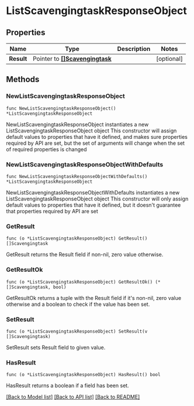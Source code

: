 # ListScavengingtaskResponseObject

## Properties

Name | Type | Description | Notes
------------ | ------------- | ------------- | -------------
**Result** | Pointer to [**[]Scavengingtask**](Scavengingtask.md) |  | [optional] 

## Methods

### NewListScavengingtaskResponseObject

`func NewListScavengingtaskResponseObject() *ListScavengingtaskResponseObject`

NewListScavengingtaskResponseObject instantiates a new ListScavengingtaskResponseObject object
This constructor will assign default values to properties that have it defined,
and makes sure properties required by API are set, but the set of arguments
will change when the set of required properties is changed

### NewListScavengingtaskResponseObjectWithDefaults

`func NewListScavengingtaskResponseObjectWithDefaults() *ListScavengingtaskResponseObject`

NewListScavengingtaskResponseObjectWithDefaults instantiates a new ListScavengingtaskResponseObject object
This constructor will only assign default values to properties that have it defined,
but it doesn't guarantee that properties required by API are set

### GetResult

`func (o *ListScavengingtaskResponseObject) GetResult() []Scavengingtask`

GetResult returns the Result field if non-nil, zero value otherwise.

### GetResultOk

`func (o *ListScavengingtaskResponseObject) GetResultOk() (*[]Scavengingtask, bool)`

GetResultOk returns a tuple with the Result field if it's non-nil, zero value otherwise
and a boolean to check if the value has been set.

### SetResult

`func (o *ListScavengingtaskResponseObject) SetResult(v []Scavengingtask)`

SetResult sets Result field to given value.

### HasResult

`func (o *ListScavengingtaskResponseObject) HasResult() bool`

HasResult returns a boolean if a field has been set.


[[Back to Model list]](../README.md#documentation-for-models) [[Back to API list]](../README.md#documentation-for-api-endpoints) [[Back to README]](../README.md)



